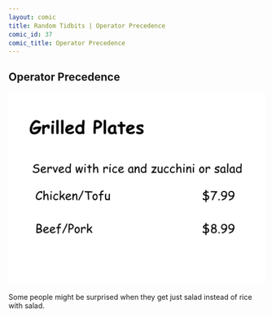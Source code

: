 ```yaml
---
layout: comic
title: Random Tidbits | Operator Precedence
comic_id: 37
comic_title: Operator Precedence
---
```


## Operator Precedence

<img id="img37" src="/assets/images/37.png">

Some people might be surprised when they get just salad instead of rice with salad.
